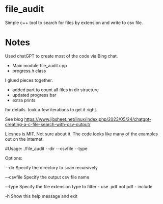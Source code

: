 # file_audit
Simple c++ tool to search for files by extension and write to csv file. 
# Notes
Used chatGPT  to create most of the code via Bing chat.

* Main module file_audit.cpp
* progress.h class

I glued pieces together.

- added part to count all files in dir structure
- updated progress bar
- extra prints

for details. took a few iterations to get it right.

See blog
https://www.jibsheet.net/linux/index.php/2023/05/24/chatgpt-creating-a-c-file-search-with-csv-output/

Licsnes is MIT.  Not sure about it.  The code looks like many of the examples out on the internet.



#Usage: ./file_audit --dir <directory> --csvfile <csv file> --type <file type>

  
Options:
  
  
  --dir <directory>   Specify the directory to scan recursively
  
  --csvfile <csv file> Specify the output csv file name
  
  --type <file type>   Specify the file extension type to filter - use .pdf not pdf - include
  
  -h                   Show this help message and exit
